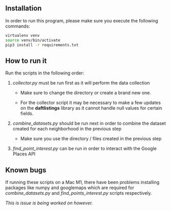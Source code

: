 ## Installation

In order to run this program, please make sure you execute the following commands:

```bash
virtualenv venv
source venv/bin/activate  
pip3 install -r requirements.txt
```

## How to run it

Run the scripts in the following order:

1. _collector.py_ must be run first as it will perform the data collection
    
    * Make sure to change the directory or create a brand new one.
    
    * For the collector script it may be necessary to make a few updates on the **daftlistings** library as it cannot handle null values for certain fields.
    
2. _combine_datasets.py_ should be run next in order to combine the dataset created for each neighborhood in the previous step
    * Make sure you use the directory / files created in the previous step
    
3. _find_point_interest.py_ can be run in order to interact with the Google Places API


## Known bugs

If running these scripts on a Mac M1, there have been problems installing packages like numpy and googlemaps which are required for _combine_datasets.py_ and _find_points_interest.py_ scripts respectively.

_This is issue is being worked on however._